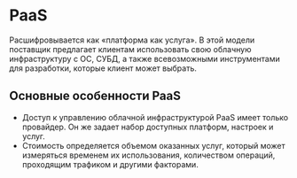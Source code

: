 # PaaS
Расшифровывается как «платформа как услуга». В этой модели поставщик предлагает клиентам использовать свою облачную инфраструктуру с ОС, СУБД, а также всевозможными инструментами для разработки, которые клиент может выбрать.
## Основные особенности PaaS
- Доступ к управлению облачной инфраструктурой PaaS имеет только провайдер. Он же задает набор доступных платформ, настроек и услуг.
- Стоимость определяется объемом оказанных услуг, который может измеряться временем их использования, количеством операций, проходящим трафиком и другими факторами.
